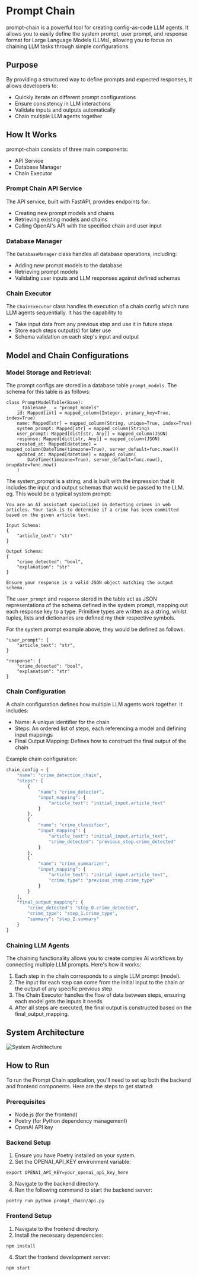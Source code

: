 # Prompt Chain

prompt-chain is a powerful tool for creating config-as-code LLM agents.
It allows you to easily define the system prompt, user prompt, and response format for Large Language Models (LLMs),
allowing you to focus on chaining LLM tasks through simple configurations.

## Purpose

By providing a structured way to define prompts and expected responses, it allows developers to:

- Quickly iterate on different prompt configurations
- Ensure consistency in LLM interactions
- Validate inputs and outputs automatically
- Chain multiple LLM agents together

## How It Works

prompt-chain consists of three main components:

- API Service
- Database Manager
- Chain Executor


### Prompt Chain API Service

The API service, built with FastAPI, provides endpoints for:

- Creating new prompt models and chains
- Retrieving existing models and chains
- Calling OpenAI's API with the specified chain and user input

### Database Manager

The `DatabaseManager` class handles all database operations, including:

- Adding new prompt models to the database
- Retrieving prompt models
- Validating user inputs and LLM responses against defined schemas

### Chain Executor

The `ChainExecutor` class handles th execution of a chain config which runs LLM agents sequentially.
It has the capability to

- Take input data from any previous step and use it in future steps
- Store each steps output(s) for later use
- Schema validation on each step's input and output


## Model and Chain Configurations


### Model Storage and Retrieval:

The prompt configs are stored in a database table `prompt_models`. The schema for this table is as follows:

```
class PromptModelTable(Base):
    __tablename__ = "prompt_models"
    id: Mapped[int] = mapped_column(Integer, primary_key=True, index=True)
    name: Mapped[str] = mapped_column(String, unique=True, index=True)
    system_prompt: Mapped[str] = mapped_column(String)
    user_prompt: Mapped[dict[str, Any]] = mapped_column(JSON)
    response: Mapped[dict[str, Any]] = mapped_column(JSON)
    created_at: Mapped[datetime] = mapped_column(DateTime(timezone=True), server_default=func.now())
    updated_at: Mapped[datetime] = mapped_column(
        DateTime(timezone=True), server_default=func.now(), onupdate=func.now()
    )
```

The system_prompt is a string, and is built with the impression that it includes the input and output schemas that would be passed to the LLM. eg. This would be a typical system prompt:

```
You are an AI assistant specialized in detecting crimes in web articles. Your task is to determine if a crime has been committed based on the given article text.

Input Schema:
{
    "article_text": "str"
}

Output Schema:
{
    "crime_detected": "bool",
    "explanation": "str"
}

Ensure your response is a valid JSON object matching the output schema.
```

The `user_prompt` and `response` stored in the table act as JSON representations of the schema defined in the system prompt, mapping out
each response key to a type. Primitive types are written as a string, whilst tuples, lists and dictionaries are defined my their respective
symbols.

For the system prompt example above, they would be defined as follows.

```
"user_prompt": {
    "article_text": "str",
}
```

```
"response": {
    "crime_detected": "bool",
    "explanation": "str"
}
```

### Chain Configuration

A chain configuration defines how multiple LLM agents work together. It includes:

- Name: A unique identifier for the chain
- Steps: An ordered list of steps, each referencing a model and defining input mappings
- Final Output Mapping: Defines how to construct the final output of the chain

Example chain configuration:

```python
chain_config = {
    "name": "crime_detection_chain",
    "steps": [
        {
            "name": "crime_detector",
            "input_mapping": {
                "article_text": "initial_input.article_text"
            }
        },
        {
            "name": "crime_classifier",
            "input_mapping": {
                "article_text": "initial_input.article_text",
                "crime_detected": "previous_step.crime_detected"
            }
        },
        {
            "name": "crime_summarizer",
            "input_mapping": {
                "article_text": "initial_input.article_text",
                "crime_type": "previous_step.crime_type"
            }
        }
    ],
    "final_output_mapping": {
        "crime_detected": "step_0.crime_detected",
        "crime_type": "step_1.crime_type",
        "summary": "step_2.summary"
    }
}
```

### Chaining LLM Agents

The chaining functionality allows you to create complex AI workflows by connecting multiple LLM prompts.
Here's how it works:

1. Each step in the chain corresponds to a single LLM prompt (model).
2. The input for each step can come from the initial input to the chain or the output of any specific previous step
3. The Chain Executor handles the flow of data between steps, ensuring each model gets the inputs it needs.
4. After all steps are executed, the final output is constructed based on the final_output_mapping.


## System Architecture

![System Architecture](systemarchitecture.svg)

## How to Run

To run the Prompt Chain application, you'll need to set up both the backend and frontend components. Here are the steps to get started:

### Prerequisites

- Node.js (for the frontend)
- Poetry (for Python dependency management)
- OpenAI API key

### Backend Setup

1. Ensure you have Poetry installed on your system.
2. Set the OPENAI_API_KEY environment variable:

```
export OPENAI_API_KEY=your_openai_api_key_here
```

3. Navigate to the backend directory.
4. Run the following command to start the backend server:

```poetry run python prompt_chain/api.py```

### Frontend Setup

1. Navigate to the frontend directory.
2. Install the necessary dependencies:

```npm install```

4. Start the frontend development server:

```npm start```

